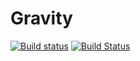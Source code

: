 # Gravity


[![Build status](https://ci.appveyor.com/api/projects/status/y7af3s5htj7ly5hn?svg=true)](https://ci.appveyor.com/project/AbbasKhalili/gravity)              [![Build Status](https://travis-ci.org/AbbasKhalili/Gravity.svg?branch=master)](https://travis-ci.org/AbbasKhalili/Gravity)

